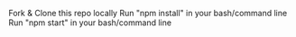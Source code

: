 Fork & Clone this repo locally
Run "npm install" in your bash/command line
Run "npm start" in your bash/command line
